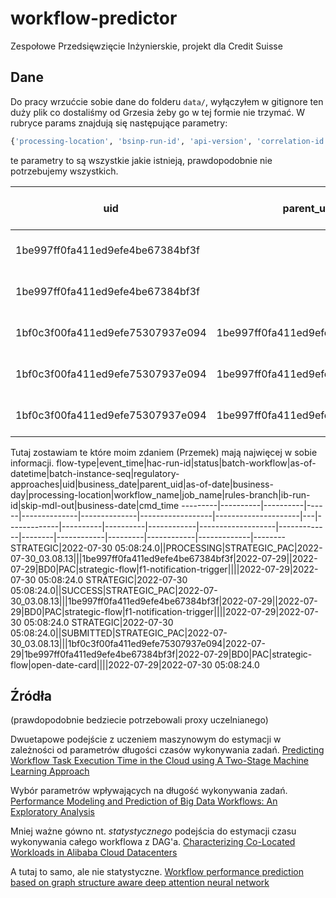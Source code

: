 # workflow-predictor
Zespołowe Przedsięwzięcie Inżynierskie, projekt dla Credit Suisse

## Dane
Do pracy wrzućcie sobie dane do folderu `data/`, wyłączyłem w gitignore ten duży plik co dostaliśmy od Grzesia żeby go w tej formie nie trzymać.
W rubryce params znajdują się następujące parametry:
```python
{'processing-location', 'bsinp-run-id', 'api-version', 'correlation-id', 'flow-type', 'batch-workflow', 'rd-run-id', 'batch-instance-seq', 'chf-usd-rate', 'skip-mdl-out', 'pb-run-id', 'setenv', 'regulatory-approaches', 'business-date', 'skip-mdl-landing', 'ib-run-id', 'as-of-date', 'failed-job-status', 'as-of-datetime', 'failed-job-uid', 'source-type', 'rules-branch', 'failed-job-id', 'scenario-workflow', 'process-flag', 'hac-run-id', 'business-day'}
```
te parametry to są wszystkie jakie istnieją, prawdopodobnie nie potrzebujemy wszystkich.

|uid|parent_uid|kafka_offset|cmd_time|event_time|workflow_name|job_name|business_date|params|status|skip-mdl-out|rd-run-id|as-of-date|pb-run-id|rules-branch|hac-run-id|api-version|skip-mdl-landing|as-of-datetime|failed-job-id|ib-run-id|batch-workflow|failed-job-uid|processing-location|batch-instance-seq|business-date|business-day|chf-usd-rate|setenv|process-flag|regulatory-approaches|correlation-id|failed-job-status|flow-type|scenario-workflow|bsinp-run-id|source-type|
|---|----------|------------|--------|----------|-------------|--------|-------------|------|------|------------|---------|----------|---------|------------|----------|-----------|----------------|--------------|-------------|---------|--------------|--------------|-------------------|------------------|-------------|------------|------------|------|------------|---------------------|--------------|-----------------|---------|-----------------|------------|-----------|
|1be997ff0fa411ed9efe4be67384bf3f||546082|2022-07-30 05:08:24.0|2022-07-30 05:08:24.0|strategic-flow|f1-notification-trigger|2022-07-29||PROCESSING|||2022-07-29||||||2022-07-30_03.08.13|||STRATEGIC_PAC||PAC||2022-07-29|BD0|||||||STRATEGIC||||
|1be997ff0fa411ed9efe4be67384bf3f||546084|2022-07-30 05:08:24.0|2022-07-30 05:08:24.0|strategic-flow|f1-notification-trigger|2022-07-29||SUCCESS|||2022-07-29||||||2022-07-30_03.08.13|||STRATEGIC_PAC||PAC||2022-07-29|BD0|||||||STRATEGIC||||
|1bf0c3f00fa411ed9efe75307937e094|1be997ff0fa411ed9efe4be67384bf3f|546086|2022-07-30 05:08:24.0|2022-07-30 05:08:24.0|strategic-flow|open-date-card|2022-07-29||SUBMITTED|||2022-07-29||||||2022-07-30_03.08.13|||STRATEGIC_PAC||PAC||2022-07-29|BD0|||||||STRATEGIC||||
|1bf0c3f00fa411ed9efe75307937e094|1be997ff0fa411ed9efe4be67384bf3f|546088|2022-07-30 05:08:24.0|2022-07-30 05:08:24.0|strategic-flow|open-date-card|2022-07-29||PROCESSING|||2022-07-29||||||2022-07-30_03.08.13|||STRATEGIC_PAC||PAC||2022-07-29|BD0|||||||STRATEGIC||||
|1bf0c3f00fa411ed9efe75307937e094|1be997ff0fa411ed9efe4be67384bf3f|546090|2022-07-30 05:08:24.0|2022-07-30 05:08:25.0|strategic-flow|open-date-card|2022-07-29||SUCCESS|||2022-07-29||||||2022-07-30_03.08.13|||STRATEGIC_PAC||PAC||2022-07-29|BD0|||||||STRATEGIC||||

Tutaj zostawiam te które moim zdaniem (Przemek) mają najwięcej w sobie informacji.
flow-type|event_time|hac-run-id|status|batch-workflow|as-of-datetime|batch-instance-seq|regulatory-approaches|uid|business_date|parent_uid|as-of-date|business-day|processing-location|workflow_name|job_name|rules-branch|ib-run-id|skip-mdl-out|business-date|cmd_time
---------|----------|----------|------|--------------|--------------|------------------|---------------------|---|-------------|----------|----------|------------|-------------------|-------------|--------|------------|---------|------------|-------------|--------
STRATEGIC|2022-07-30 05:08:24.0||PROCESSING|STRATEGIC_PAC|2022-07-30_03.08.13|||1be997ff0fa411ed9efe4be67384bf3f|2022-07-29||2022-07-29|BD0|PAC|strategic-flow|f1-notification-trigger||||2022-07-29|2022-07-30 05:08:24.0
STRATEGIC|2022-07-30 05:08:24.0||SUCCESS|STRATEGIC_PAC|2022-07-30_03.08.13|||1be997ff0fa411ed9efe4be67384bf3f|2022-07-29||2022-07-29|BD0|PAC|strategic-flow|f1-notification-trigger||||2022-07-29|2022-07-30 05:08:24.0
STRATEGIC|2022-07-30 05:08:24.0||SUBMITTED|STRATEGIC_PAC|2022-07-30_03.08.13|||1bf0c3f00fa411ed9efe75307937e094|2022-07-29|1be997ff0fa411ed9efe4be67384bf3f|2022-07-29|BD0|PAC|strategic-flow|open-date-card||||2022-07-29|2022-07-30 05:08:24.0

## Źródła
(prawdopodobnie bedziecie potrzebowali proxy uczelnianego)

Dwuetapowe podejście z uczeniem maszynowym do estymacji w zależności od parametrów długości czasów wykonywania zadań.
[Predicting Workflow Task Execution Time in the Cloud using A Two-Stage Machine Learning Approach](https://core.ac.uk/download/pdf/144872471.pdf)

Wybór parametrów wpływających na długość wykonywania zadań.
[Performance Modeling and Prediction of Big Data Workflows: An Exploratory Analysis](https://par.nsf.gov/servlets/purl/10212855)

Mniej ważne gówno nt. *statystycznego* podejścia do estymacji czasu wykonywania całego workflowa z DAG'a.
[Characterizing Co-Located Workloads in Alibaba Cloud Datacenters](https://ieeexplore.ieee.org/abstract/document/9242282)

A tutaj to samo, ale nie statystyczne.
[Workflow performance prediction based on graph structure aware deep attention neural network](https://www.sciencedirect.com/science/article/pii/S2452414X22000097)
